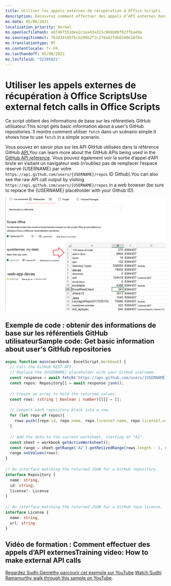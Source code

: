 ```yaml
---
title: Utiliser les appels externes de récupération à Office Scripts
description: Découvrez comment effectuer des appels d’API externes dans Office scripts.
ms.date: 05/06/2021
localization_priority: Normal
ms.openlocfilehash: e8f46f552dee2c1ea43a321c968b00f02ffba49a
ms.sourcegitcommit: 763d341857bcb209b2f2c278a82fdb63d0e18f0a
ms.translationtype: MT
ms.contentlocale: fr-FR
ms.lasthandoff: 05/08/2021
ms.locfileid: "52285821"
---
```

# <a name="use-external-fetch-calls-in-office-scripts"></a><span data-ttu-id="b0fc0-103">Utiliser les appels externes de récupération à Office Scripts</span><span class="sxs-lookup"><span data-stu-id="b0fc0-103">Use external fetch calls in Office Scripts</span></span>

<span data-ttu-id="b0fc0-104">Ce script obtient des informations de base sur les référentiels GitHub utilisateur.</span><span class="sxs-lookup"><span data-stu-id="b0fc0-104">This script gets basic information about a user's GitHub repositories.</span></span> <span data-ttu-id="b0fc0-105">Il montre comment utiliser `fetch` dans un scénario simple.</span><span class="sxs-lookup"><span data-stu-id="b0fc0-105">It shows how to use `fetch` in a simple scenario.</span></span>

<span data-ttu-id="b0fc0-106">Vous pouvez en savoir plus sur les API GItHub utilisées dans la référence GitHub [API.](https://docs.github.com/rest/reference/repos#list-repositories-for-a-user)</span><span class="sxs-lookup"><span data-stu-id="b0fc0-106">You can learn more about the GItHub APIs being used in the [GitHub API reference](https://docs.github.com/rest/reference/repos#list-repositories-for-a-user).</span></span> <span data-ttu-id="b0fc0-107">Vous pouvez également voir la sortie d’appel d’API brute en visitant un navigateur web (n’oubliez pas de remplacer l’espace réservé {USERNAME} par votre `https://api.github.com/users/{USERNAME}/repos` ID Github).</span><span class="sxs-lookup"><span data-stu-id="b0fc0-107">You can also see the raw API call output by visiting `https://api.github.com/users/{USERNAME}/repos` in a web browser (be sure to replace the {USERNAME} placeholder with your Github ID).</span></span>

![Obtenir un exemple d’informations sur les référentiels](../../images/git.png)

## <a name="sample-code-get-basic-information-about-users-github-repositories"></a><span data-ttu-id="b0fc0-109">Exemple de code : obtenir des informations de base sur les référentiels GitHub utilisateur</span><span class="sxs-lookup"><span data-stu-id="b0fc0-109">Sample code: Get basic information about user's GitHub repositories</span></span>

```TypeScript
async function main(workbook: ExcelScript.Workbook) {
  // Call the GitHub REST API.
  // Replace the {USERNAME} placeholder with your GitHub username.
  const response = await fetch('https://api.github.com/users/{USERNAME}/repos');
  const repos: Repository[] = await response.json();
  
  // Create an array to hold the returned values.
  const rows: (string | boolean | number)[][] = [];

  // Convert each repository block into a row.
  for (let repo of repos){ 
    rows.push([repo.id, repo.name, repo.license?.name, repo.license?.url])
  }

  // Add the data to the current worksheet, starting at "A2".
  const sheet = workbook.getActiveWorksheet();
  const range = sheet.getRange('A2').getResizedRange(rows.length - 1, rows[0].length - 1);
  range.setValues(rows);
}

// An interface matching the returned JSON for a GitHub repository.
interface Repository {
  name: string,
  id: string,
  license?: License 
}

// An interface matching the returned JSON for a GitHub repo license.
interface License {
  name: string,
  url: string
}
```

## <a name="training-video-how-to-make-external-api-calls"></a><span data-ttu-id="b0fc0-110">Vidéo de formation : Comment effectuer des appels d’API externes</span><span class="sxs-lookup"><span data-stu-id="b0fc0-110">Training video: How to make external API calls</span></span>

<span data-ttu-id="b0fc0-111">[Regardez Sudhi Genrethy parcourir cet exemple sur YouTube](https://youtu.be/fulP29J418E).</span><span class="sxs-lookup"><span data-stu-id="b0fc0-111">[Watch Sudhi Ramamurthy walk through this sample on YouTube](https://youtu.be/fulP29J418E).</span></span>

